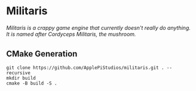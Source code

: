 Militaris
==========

###### Militaris is a crappy game engine that currently doesn't really do anything. It is named after Cordyceps Militaris, the mushroom.

## CMake Generation
```console
git clone https://github.com/ApplePiStudios/militaris.git . --recursive
mkdir build
cmake -B build -S .
```